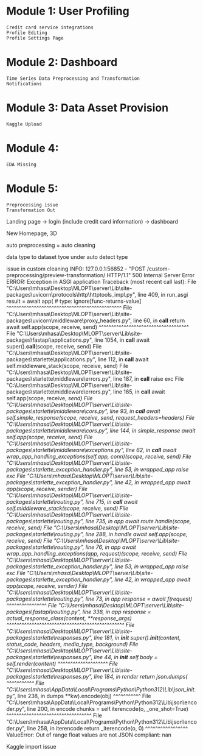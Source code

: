 # Module 1: User Profiling
    Credit card service integrations
    Profile Editing
    Profile Settings Page

# Module 2: Dashboard
    Time Series Data Preprocessing and Transformation
    Notifications

# Module 3: Data Asset Provision
    Kaggle Upload

# Module 4: 
    EDA Missing

# Module 5:
    Preprocessing issue
    Transformation Out    


Landing page -> login (include credit card information) -> dashboard



<!-- Hasan Changes -->
New Homepage, 3D 


auto preprocessing = auto cleaning

data type to dataset tyoe under auto detect type


issue in custom cleaning INFO:     127.0.0.1:56852 - "POST /custom-preprocessing/preview-transformation/ HTTP/1.1" 500 Internal Server Error
ERROR:    Exception in ASGI application
Traceback (most recent call last):
  File "C:\Users\mhasa\Desktop\MLOPT\server\Lib\site-packages\uvicorn\protocols\http\httptools_impl.py", line 409, in run_asgi
    result = await app(  # type: ignore[func-returns-value]
             ^^^^^^^^^^^^^^^^^^^^^^^^^^^^^^^^^^^^^^^^^^^^^^
  File "C:\Users\mhasa\Desktop\MLOPT\server\Lib\site-packages\uvicorn\middleware\proxy_headers.py", line 60, in __call__
    return await self.app(scope, receive, send)
           ^^^^^^^^^^^^^^^^^^^^^^^^^^^^^^^^^^^^
  File "C:\Users\mhasa\Desktop\MLOPT\server\Lib\site-packages\fastapi\applications.py", line 1054, in __call__
    await super().__call__(scope, receive, send)
  File "C:\Users\mhasa\Desktop\MLOPT\server\Lib\site-packages\starlette\applications.py", line 112, in __call__
    await self.middleware_stack(scope, receive, send)
  File "C:\Users\mhasa\Desktop\MLOPT\server\Lib\site-packages\starlette\middleware\errors.py", line 187, in __call__
    raise exc
  File "C:\Users\mhasa\Desktop\MLOPT\server\Lib\site-packages\starlette\middleware\errors.py", line 165, in __call__
    await self.app(scope, receive, _send)
  File "C:\Users\mhasa\Desktop\MLOPT\server\Lib\site-packages\starlette\middleware\cors.py", line 93, in __call__
    await self.simple_response(scope, receive, send, request_headers=headers)
  File "C:\Users\mhasa\Desktop\MLOPT\server\Lib\site-packages\starlette\middleware\cors.py", line 144, in simple_response
    await self.app(scope, receive, send)
  File "C:\Users\mhasa\Desktop\MLOPT\server\Lib\site-packages\starlette\middleware\exceptions.py", line 62, in __call__
    await wrap_app_handling_exceptions(self.app, conn)(scope, receive, send)
  File "C:\Users\mhasa\Desktop\MLOPT\server\Lib\site-packages\starlette\_exception_handler.py", line 53, in wrapped_app
    raise exc
  File "C:\Users\mhasa\Desktop\MLOPT\server\Lib\site-packages\starlette\_exception_handler.py", line 42, in wrapped_app
    await app(scope, receive, sender)
  File "C:\Users\mhasa\Desktop\MLOPT\server\Lib\site-packages\starlette\routing.py", line 715, in __call__
    await self.middleware_stack(scope, receive, send)
  File "C:\Users\mhasa\Desktop\MLOPT\server\Lib\site-packages\starlette\routing.py", line 735, in app
    await route.handle(scope, receive, send)
  File "C:\Users\mhasa\Desktop\MLOPT\server\Lib\site-packages\starlette\routing.py", line 288, in handle
    await self.app(scope, receive, send)
  File "C:\Users\mhasa\Desktop\MLOPT\server\Lib\site-packages\starlette\routing.py", line 76, in app
    await wrap_app_handling_exceptions(app, request)(scope, receive, send)
  File "C:\Users\mhasa\Desktop\MLOPT\server\Lib\site-packages\starlette\_exception_handler.py", line 53, in wrapped_app
    raise exc
  File "C:\Users\mhasa\Desktop\MLOPT\server\Lib\site-packages\starlette\_exception_handler.py", line 42, in wrapped_app
    await app(scope, receive, sender)
  File "C:\Users\mhasa\Desktop\MLOPT\server\Lib\site-packages\starlette\routing.py", line 73, in app
    response = await f(request)
               ^^^^^^^^^^^^^^^^
  File "C:\Users\mhasa\Desktop\MLOPT\server\Lib\site-packages\fastapi\routing.py", line 338, in app
    response = actual_response_class(content, **response_args)
               ^^^^^^^^^^^^^^^^^^^^^^^^^^^^^^^^^^^^^^^^^^^^^^^
  File "C:\Users\mhasa\Desktop\MLOPT\server\Lib\site-packages\starlette\responses.py", line 181, in __init__
    super().__init__(content, status_code, headers, media_type, background)
  File "C:\Users\mhasa\Desktop\MLOPT\server\Lib\site-packages\starlette\responses.py", line 44, in __init__
    self.body = self.render(content)
                ^^^^^^^^^^^^^^^^^^^^
  File "C:\Users\mhasa\Desktop\MLOPT\server\Lib\site-packages\starlette\responses.py", line 184, in render
    return json.dumps(
           ^^^^^^^^^^^
  File "C:\Users\mhasa\AppData\Local\Programs\Python\Python312\Lib\json\__init__.py", line 238, in dumps
    **kw).encode(obj)
          ^^^^^^^^^^^
  File "C:\Users\mhasa\AppData\Local\Programs\Python\Python312\Lib\json\encoder.py", line 200, in encode
    chunks = self.iterencode(o, _one_shot=True)
             ^^^^^^^^^^^^^^^^^^^^^^^^^^^^^^^^^^
  File "C:\Users\mhasa\AppData\Local\Programs\Python\Python312\Lib\json\encoder.py", line 258, in iterencode
    return _iterencode(o, 0)
           ^^^^^^^^^^^^^^^^^
ValueError: Out of range float values are not JSON compliant: nan





Kaggle import issue